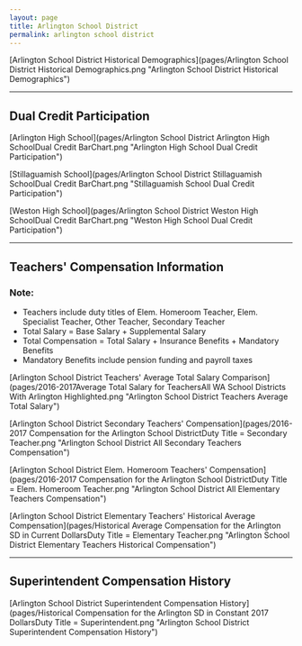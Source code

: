 ```yaml
---
layout: page
title: Arlington School District
permalink: arlington school district
---
```



[Arlington School District Historical Demographics](pages/Arlington School District Historical Demographics.png "Arlington School District Historical Demographics")

___

## Dual Credit Participation

[Arlington High School](pages/Arlington School District Arlington High SchoolDual Credit BarChart.png "Arlington High School Dual Credit Participation")

[Stillaguamish School](pages/Arlington School District Stillaguamish SchoolDual Credit BarChart.png "Stillaguamish School Dual Credit Participation")

[Weston High School](pages/Arlington School District Weston High SchoolDual Credit BarChart.png "Weston High School Dual Credit Participation")


___

## Teachers' Compensation Information
### Note:
- Teachers include duty titles of Elem. Homeroom Teacher, Elem. Specialist Teacher, Other Teacher, Secondary Teacher
- Total Salary = Base Salary + Supplemental Salary
- Total Compensation = Total Salary + Insurance Benefits + Mandatory Benefits
- Mandatory Benefits include pension funding and payroll taxes

[Arlington School District Teachers' Average Total Salary Comparison](pages/2016-2017Average Total Salary for TeachersAll WA School Districts With Arlington Highlighted.png "Arlington School District Teachers Average Total Salary")

[Arlington School District Secondary Teachers' Compensation](pages/2016-2017 Compensation for the Arlington School DistrictDuty Title = Secondary Teacher.png "Arlington School District All Secondary Teachers Compensation")

[Arlington School District Elem. Homeroom Teachers' Compensation](pages/2016-2017 Compensation for the Arlington School DistrictDuty Title = Elem. Homeroom Teacher.png "Arlington School District All Elementary Teachers Compensation")

[Arlington School District Elementary Teachers' Historical Average Compensation](pages/Historical Average Compensation for the Arlington SD in Current DollarsDuty Title = Elementary Teacher.png "Arlington School District Elementary Teachers Historical Compensation")


___

## Superintendent Compensation History

[Arlington School District Superintendent Compensation History](pages/Historical Compensation for the Arlington SD in Constant 2017 DollarsDuty Title = Superintendent.png "Arlington School District Superintendent Compensation History")

